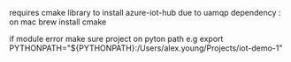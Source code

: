 requires cmake library to install azure-iot-hub due to uamqp dependency : on mac brew install cmake

if module error make sure project on pyton path e.g export PYTHONPATH="${PYTHONPATH}:/Users/alex.young/Projects/iot-demo-1"